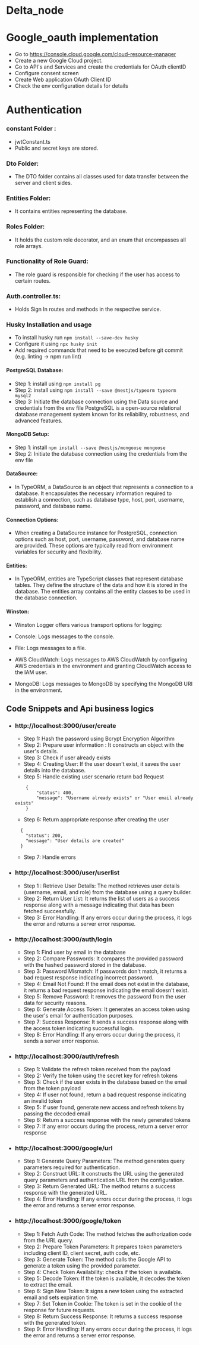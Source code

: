 # Delta_node

# Google_oauth implementation

- Go to https://console.cloud.google.com/cloud-resource-manager
- Create a new Google Cloud project.
- Go to API's and Services and create the credentials for OAuth clientID
- Configure consent screen
- Create Web application OAuth Client ID
- Check the env configuration details for details

# Authentication

### constant Folder :

- jwtConstant.ts
- Public and secret keys are stored.

### Dto Folder:

- The DTO folder contains all classes used for data transfer between the server and client sides.

### Entities Folder:

- It contains entities representing the database.

### Roles Folder:

- It holds the custom role decorator, and an enum that encompasses all role arrays.

### Functionality of Role Guard:

- The role guard is responsible for checking if the user has access to certain routes.

### Auth.controller.ts:

- Holds Sign In routes and methods in the respective service.

### Husky Installation and usage

- To install husky run `npm install --save-dev husky`
- Configure it using `npx husky init`
- Add required commands that need to be executed before git commit (e.g. linting -> npm run lint)

#### PostgreSQL Database:

- Step 1: install using `npm install pg`
- Step 2: install using `npm install --save @nestjs/typeorm typeorm mysql2`
- Step 3: Initiate the database connection using the Data source and credentials from the env file PostgreSQL is a open-source relational database management system known for its reliability, robustness, and advanced features.

#### MongoDB Setup:

- Step 1: install `npm install --save @nestjs/mongoose mongoose`
- Step 2: Initiate the database connection using the credentials from the env file

#### DataSource:

- In TypeORM, a DataSource is an object that represents a connection to a database. It encapsulates the necessary information required to establish a connection, such as database type, host, port, username, password, and database name.

#### Connection Options:

- When creating a DataSource instance for PostgreSQL, connection options such as host, port, username, password, and database name are provided. These options are typically read from environment variables for security and flexibility.

#### Entities:

- In TypeORM, entities are TypeScript classes that represent database tables. They define the structure of the data and how it is stored in the database. The entities array contains all the entity classes to be used in the database connection.

#### Winston:

- Winston Logger offers various transport options for logging:

- Console: Logs messages to the console.
- File: Logs messages to a file.
- AWS CloudWatch: Logs messages to AWS CloudWatch by configuring AWS credentials in the environment and granting CloudWatch access to the IAM user.
- MongoDB: Logs messages to MongoDB by specifying the MongoDB URI in the environment.

## Code Snippets and Api business logics

- ### http://localhost:3000/user/create

  - Step 1: Hash the password using Bcrypt Encryption Algorithm
  - Step 2: Prepare user information : It constructs an object with the user's details.
  - Step 3: Check if user already exists
  - Step 4: Creating User: If the user doesn't exist, it saves the user details into the database.
  - Step 5: Handle existing user scenario return bad Request
  ```
      {
          "status": 400,
          "message": "Username already exists" or "User email already exists"
      } 
  ```
  - Step 6: Return appropriate response after creating the user
  ```
    {
      "status": 200,
      "message": "User details are created"
    }
    ```
  - Step 7: Handle errors

- ### http://localhost:3000/user/userlist

  - Step 1 : Retrieve User Details: The method retrieves user details (username, email, and role) from the database using a query builder.
  - Step 2: Return User List: It returns the list of users as a success response along with a message indicating that data has been fetched successfully.
  - Step 3: Error Handling: If any errors occur during the process, it logs the error and returns a server error response.

- ### http://localhost:3000/auth/login

  - Step 1: Find user by email in the database
  - Step 2: Compare Passwords: It compares the provided password with the hashed password stored in the database.
  - Step 3: Password Mismatch: If passwords don't match, it returns a bad request response indicating incorrect password.
  - Step 4: Email Not Found: If the email does not exist in the database, it returns a bad request response indicating the email doesn't exist.
  - Step 5: Remove Password: It removes the password from the user data for security reasons.
  - Step 6: Generate Access Token: It generates an access token using the user's email for authentication purposes.
  - Step 7: Success Response: It sends a success response along with the access token indicating successful login.
  - Step 8: Error Handling: If any errors occur during the process, it sends a server error response.

- ### http://localhost:3000/auth/refresh

  - Step 1: Validate the refresh token received from the payload
  - Step 2: Verify the token using the secret key for refresh tokens
  - Step 3: Check if the user exists in the database based on the email from the token payload
  - Step 4: If user not found, return a bad request response indicating an invalid token
  - Step 5: If user found, generate new access and refresh tokens by passing the decoded email
  - Step 6: Return a success response with the newly generated tokens
  - Step 7: If any error occurs during the process, return a server error response

- ### http://localhost:3000/google/url

  - Step 1: Generate Query Parameters: The method generates query parameters required for authentication.
  - Step 2: Construct URL: It constructs the URL using the generated query parameters and authentication URL from the configuration.
  - Step 3: Return Generated URL: The method returns a success response with the generated URL.
  - Step 4: Error Handling: If any errors occur during the process, it logs the error and returns a server error response.

- ### http://localhost:3000/google/token
  - Step 1: Fetch Auth Code: The method fetches the authorization code from the URL query.
  - Step 2: Prepare Token Parameters: It prepares token parameters including client ID, client secret, auth code, etc.
  - Step 3: Generate Token: The method calls the Google API to generate a token using the provided parameter.
  - Step 4: Check Token Availability: checks if the token is available.
  - Step 5: Decode Token: If the token is available, it decodes the token to extract the email.
  - Step 6: Sign New Token: It signs a new token using the extracted email and sets expiration time.
  - Step 7: Set Token in Cookie: The token is set in the cookie of the response for future requests.
  - Step 8: Return Success Response: It returns a success response with the generated token.
  - Step 9: Error Handling: If any errors occur during the process, it logs the error and returns a server error response.
